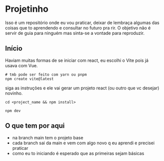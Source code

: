 # Projetinho

Isso é um repositório onde eu vou praticar, deixar de lembraça algumas das coisas que to aprendendo e consultar no futuro pra rir. O objetivo não é servir de guia para ninguém mas sinta-se a vontade para reproduzir.

## Início

Haviam muitas formas de se iniciar com react, eu escolhi o Vite pois já usava com Vue.

```
# tmb pode ser feito com yarn ou pnpm
npm create vite@latest
```

siga as instruções e ele vai gerar um projeto react (ou outro que vc desejar) novinho.

```
cd <project_name && npm install>

npm dev
```

## O que tem por aqui

- na branch main tem o projeto base
- cada branch sai da main e vem com algo novo q eu aprendi e precisei praticar
- como eu to iniciando é esperado que as primeiras sejam básicas
